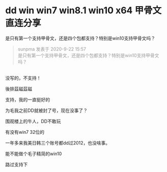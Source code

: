 # dd win win7 win8.1 win10 x64 甲骨文 直连分享


是只有第一个支持甲骨文，还是四个包都支持？特别是win10支持甲骨文吗？

<div class="quote"><blockquote><font color="#999999">sunpma 发表于 2020-9-22 15:57</font><br />
<font color="#999999">是只有第一个支持甲骨文，还是四个包都支持？特别是win10支持甲骨文吗？</font></blockquote></div><br />
没写的，不支持！

後排茲磁茲磁

支持，我的一直挺好的

为毛我之前DD就被封了号，现在没事了？

围观楼上的牛人，DD不敢玩

有没有win7 32位的

一年多来我美日韩三个账号都dd过2012，也没啥事。

能不能做个毛子精简的win10<img src="static/image/smiley/default/lol.gif" smilieid="12" border="0" alt="" /><br />


路过支持下
